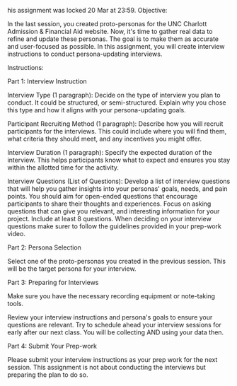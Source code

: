 his assignment was locked 20 Mar at 23:59.
Objective:

In the last session, you created proto-personas for the UNC Charlott Admission & Financial Aid website. Now, it's time to gather real data to refine and update these personas. The goal is to make them as accurate and user-focused as possible. In this assignment, you will create interview instructions to conduct persona-updating interviews.

 

Instructions:

 

Part 1: Interview Instruction

 

Interview Type (1 paragraph): Decide on the type of interview you plan to conduct. It could be structured, or semi-structured. Explain why you chose this type and how it aligns with your persona-updating goals.

 

Participant Recruiting Method (1 paragraph): Describe how you will recruit participants for the interviews. This could include where you will find them, what criteria they should meet, and any incentives you might offer.

 

Interview Duration (1 paragraph): Specify the expected duration of the interview. This helps participants know what to expect and ensures you stay within the allotted time for the activity.

 

Interview Questions (List of Questions): Develop a list of interview questions that will help you gather insights into your personas' goals, needs, and pain points. You should aim for open-ended questions that encourage participants to share their thoughts and experiences. Focus on asking questions that can give you relevant, and interesting information for your project. Include at least 8 questions. When deciding on your interview questions make surer to follow the guidelines provided in your prep-work video.

 

Part 2: Persona Selection

 

Select one of the proto-personas you created in the previous session. This will be the target persona for your interview.

 

Part 3: Preparing for Interviews

 

Make sure you have the necessary recording equipment or note-taking tools.

Review your interview instructions and persona's goals to ensure your questions are relevant. Try to schedule ahead your interview sessions for early after our next class. You will be collecting AND using your data then.

 

Part 4: Submit Your Prep-work

 

Please submit your interview instructions as your prep work for the next session. This assignment is not about conducting the interviews but preparing the plan to do so.
